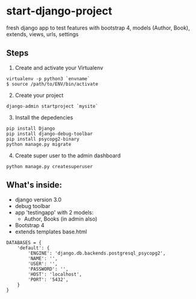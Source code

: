 # start-django-project

fresh django app to test features with bootstrap 4, models (Author, Book), extends, views, urls, settings


## Steps
1. Create and activate your Virtualenv
```
virtualenv -p python3 `envname`
$ source /path/to/ENV/bin/activate
```

2. Create your project
```
django-admin startproject `mysite`
```

3. Install the depedencies
```
pip install Django
pip install django-debug-toolbar
pip install psycopg2-binary
python manage.py migrate
```

4. Create super user to the admin dashboard
```
python manage.py createsuperuser
```

## What's inside:
+ django version 3.0
+ debug toolbar
+ app 'testingapp' with 2 models:
  + Author, Books (in admin also)
+ Bootstrap 4
+ extends templates base.html

```
DATABASES = {
    'default': {
        'ENGINE': 'django.db.backends.postgresql_psycopg2',
        'NAME': '',
        'USER': '',
        'PASSWORD': '',
        'HOST': 'localhost',
        'PORT': '5432',
    }
}
```
